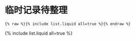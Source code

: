 # 临时记录待整理

```
{% raw %}{% include list.liquid all=true %}{% endraw %}
```

{% include list.liquid all=true %}
